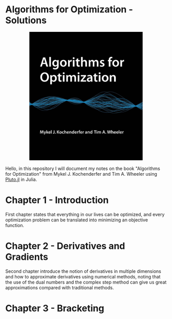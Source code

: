 # Algorithms for Optimization - Solutions
<p align="center">
  <img src="./book.jpg" height=400 alt="Algorithms for Optimization">
</p>
Hello, in this repository I will document my notes on the book "Algorithms for Optimization" from Mykel J. Kochenderfer and Tim A. Wheeler using <a href="https://github.com/fonsp/Pluto.jl">Pluto.jl</a> in Julia.

# Chapter 1 - Introduction
First chapter states that everything in our lives can be optimized, and every optimization problem can be translated into minimizing an objective function.

# Chapter 2 - Derivatives and Gradients
Second chapter introduce the notion of derivatives in multiple dimensions and how to approximate derivatives using numerical methods, noting that the use of the dual numbers and the complex step method can give us great approximations compared with traditional methods.

# Chapter 3 - Bracketing